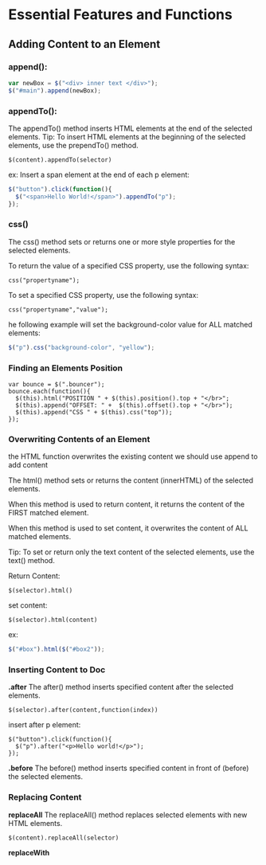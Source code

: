 # Essential Features and Functions

## Adding Content to an Element
### append():
```javascript
var newBox = $("<div> inner text </div>");
$("#main").append(newBox);
```

### appendTo():
The appendTo() method inserts HTML elements at the end of the selected elements.
Tip: To insert HTML elements at the beginning of the selected elements, use the prependTo() method.

```
$(content).appendTo(selector)
```
ex: Insert a span element at the end of each p element:
```javascript
$("button").click(function(){
  $("<span>Hello World!</span>").appendTo("p");
});
```

### css()
The css() method sets or returns one or more style properties for the selected elements.

To return the value of a specified CSS property, use the following syntax:
```
css("propertyname");
```

To set a specified CSS property, use the following syntax:
```
css("propertyname","value");
```

he following example will set the background-color value for ALL matched elements:
```javascript
$("p").css("background-color", "yellow");
```

### Finding an Elements Position
```
var bounce = $(".bouncer");
bounce.each(function(){
  $(this).html("POSITION " + $(this).position().top + "</br>";
  $(this).append("OFFSET: " +  $(this).offset().top + "</br>");
  $(this).append("CSS " + $(this).css("top"));
});
```

### Overwriting Contents of an Element
the HTML function overwrites the existing content
we should use append to add content

The html() method sets or returns the content (innerHTML) of the selected elements.

When this method is used to return content, it returns the content of the FIRST matched element.

When this method is used to set content, it overwrites the content of ALL matched elements.

Tip: To set or return only the text content of the selected elements, use the text() method.

Return Content:
```
$(selector).html()
```

set content:
```
$(selector).html(content)
```

ex:
```javascript
$("#box").html($("#box2"));
```

### Inserting Content to Doc

**.after**
The after() method inserts specified content after the selected elements.
```
$(selector).after(content,function(index))
```

insert after p element:
```
$("button").click(function(){
  $("p").after("<p>Hello world!</p>");
});
```

**.before**
The before() method inserts specified content in front of (before) the selected elements.


### Replacing Content

**replaceAll**
The replaceAll() method replaces selected elements with new HTML elements.

```
$(content).replaceAll(selector)
```

**replaceWith**
